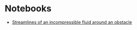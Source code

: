 # Notebooks

- [Streamlines of an incompressible fluid around an obstacle](https://jfbarthelemy.github.io/FluidMechanicsNotebooks/streamlines)
